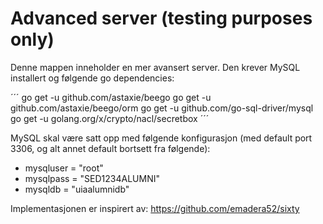 # Advanced server (testing purposes only)
Denne mappen inneholder en mer avansert server. Den krever MySQL installert og følgende go dependencies:

´´´
go get -u github.com/astaxie/beego
go get -u github.com/astaxie/beego/orm
go get -u github.com/go-sql-driver/mysql
go get -u golang.org/x/crypto/nacl/secretbox
´´´

MySQL skal være satt opp med følgende konfigurasjon (med default port 3306, og alt annet default bortsett fra følgende):

* mysqluser = "root"
* mysqlpass = "SED1234ALUMNI"
* mysqldb = "uiaalumnidb"

Implementasjonen er inspirert av: https://github.com/emadera52/sixty 

